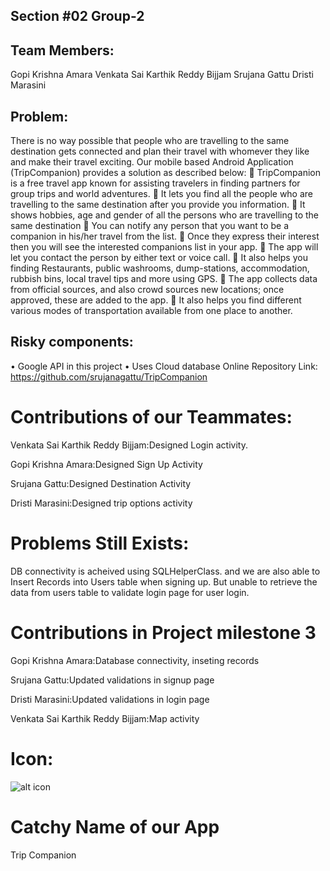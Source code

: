 ## Section #02 Group-2
## Team Members:
Gopi Krishna Amara
Venkata Sai Karthik Reddy Bijjam
Srujana Gattu
Dristi Marasini


## Problem: 
There is no way possible that people who are travelling to the same destination gets connected and plan their travel with whomever they like and make their travel exciting. Our mobile based Android Application (TripCompanion) provides a solution as described below:
	TripCompanion is a free travel app known for assisting travelers in finding partners for group trips and world adventures.
	It lets you find all the people who are travelling to the same destination after you provide you information.
	It shows hobbies, age and gender of all the persons who are travelling to the same destination
	You can notify any person that you want to be a companion in his/her travel from the list.
	Once they express their interest then you will see the interested companions list in your app.
	The app will let you contact the person by either text or voice call.
	It also helps you finding Restaurants, public washrooms, dump-stations, accommodation, rubbish bins, local travel tips and more using GPS.
	The app collects data from official sources, and also crowd sources new locations; once approved, these are added to the app.
	It also helps you find different various modes of transportation available from one place to another.
## Risky components:
•	Google API in this project 
•	Uses Cloud database
Online Repository Link:
https://github.com/srujanagattu/TripCompanion

# Contributions of our Teammates:

Venkata Sai Karthik Reddy Bijjam:Designed Login activity.

Gopi Krishna Amara:Designed Sign Up Activity

Srujana Gattu:Designed Destination Activity

Dristi Marasini:Designed trip options activity

 
 
 # Problems Still Exists: 
 DB connectivity is acheived using SQLHelperClass. and we are also able to Insert Records into Users table when signing up. But unable to retrieve the data from users table to validate login page for user login.
 
# Contributions in Project milestone 3

Gopi Krishna Amara:Database connectivity, inseting records

Srujana Gattu:Updated validations in signup page

Dristi Marasini:Updated validations in login page	

Venkata Sai Karthik Reddy Bijjam:Map activity


# Icon:
![alt icon](https://github.com/srujanagattu/TripCompanion/blob/master/start.png)
# Catchy Name of our App
Trip Companion
